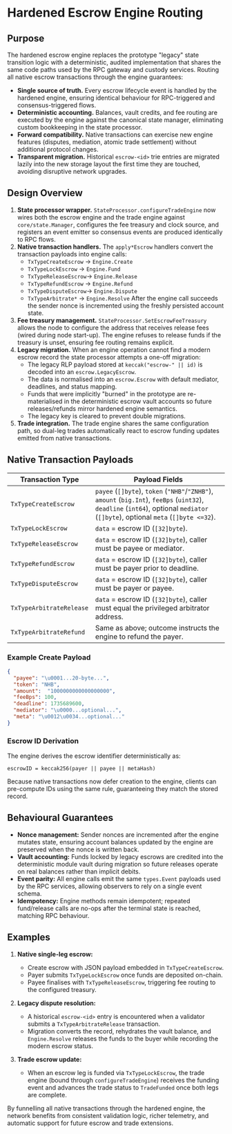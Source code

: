 # Hardened Escrow Engine Routing

## Purpose

The hardened escrow engine replaces the prototype "legacy" state transition logic
with a deterministic, audited implementation that shares the same code paths used
by the RPC gateway and custody services. Routing all native escrow transactions
through the engine guarantees:

- **Single source of truth.** Every escrow lifecycle event is handled by the
  hardened engine, ensuring identical behaviour for RPC-triggered and
  consensus-triggered flows.
- **Deterministic accounting.** Balances, vault credits, and fee routing are
  executed by the engine against the canonical state manager, eliminating custom
  bookkeeping in the state processor.
- **Forward compatibility.** Native transactions can exercise new engine
  features (disputes, mediation, atomic trade settlement) without additional
  protocol changes.
- **Transparent migration.** Historical `escrow-<id>` trie entries are migrated
  lazily into the new storage layout the first time they are touched, avoiding
  disruptive network upgrades.

## Design Overview

1. **State processor wrapper.** `StateProcessor.configureTradeEngine` now wires
   both the escrow engine and the trade engine against `core/state.Manager`,
   configures the fee treasury and clock source, and registers an event emitter
   so consensus events are produced identically to RPC flows.
2. **Native transaction handlers.** The `apply*Escrow` handlers convert the
   transaction payloads into engine calls:
   - `TxTypeCreateEscrow` → `Engine.Create`
   - `TxTypeLockEscrow`   → `Engine.Fund`
   - `TxTypeReleaseEscrow`→ `Engine.Release`
   - `TxTypeRefundEscrow` → `Engine.Refund`
   - `TxTypeDisputeEscrow`→ `Engine.Dispute`
   - `TxTypeArbitrate*`   → `Engine.Resolve`
   After the engine call succeeds the sender nonce is incremented using the
   freshly persisted account state.
3. **Fee treasury management.** `StateProcessor.SetEscrowFeeTreasury` allows the
   node to configure the address that receives release fees (wired during node
   start-up). The engine refuses to release funds if the treasury is unset,
   ensuring fee routing remains explicit.
4. **Legacy migration.** When an engine operation cannot find a modern escrow
   record the state processor attempts a one-off migration:
   - The legacy RLP payload stored at `keccak("escrow-" || id)` is decoded into
     an `escrow.LegacyEscrow`.
   - The data is normalised into an `escrow.Escrow` with default mediator,
     deadlines, and status mapping.
   - Funds that were implicitly "burned" in the prototype are re-materialised in
     the deterministic escrow vault accounts so future releases/refunds mirror
     hardened engine semantics.
   - The legacy key is cleared to prevent double migrations.
5. **Trade integration.** The trade engine shares the same configuration path,
   so dual-leg trades automatically react to escrow funding updates emitted from
   native transactions.

## Native Transaction Payloads

| Transaction Type         | Payload Fields |
|--------------------------|----------------|
| `TxTypeCreateEscrow`     | `payee` (`[]byte`), `token` (`"NHB"`/`"ZNHB"`), `amount` (`big.Int`), `feeBps` (`uint32`), `deadline` (`int64`), optional `mediator` (`[]byte`), optional `meta` (`[]byte <=32`). |
| `TxTypeLockEscrow`       | `data` = escrow ID (`[32]byte`). |
| `TxTypeReleaseEscrow`    | `data` = escrow ID (`[32]byte`), caller must be payee or mediator. |
| `TxTypeRefundEscrow`     | `data` = escrow ID (`[32]byte`), caller must be payer prior to deadline. |
| `TxTypeDisputeEscrow`    | `data` = escrow ID (`[32]byte`), caller must be payer or payee. |
| `TxTypeArbitrateRelease` | `data` = escrow ID (`[32]byte`), caller must equal the privileged arbitrator address. |
| `TxTypeArbitrateRefund`  | Same as above; outcome instructs the engine to refund the payer. |

### Example Create Payload

```json
{
  "payee": "\u0001...20-byte...",
  "token": "NHB",
  "amount":  "1000000000000000000",
  "feeBps": 100,
  "deadline": 1735689600,
  "mediator": "\u0000...optional...",
  "meta": "\u0012\u0034...optional..."
}
```

### Escrow ID Derivation

The engine derives the escrow identifier deterministically as:

```
escrowID = keccak256(payer || payee || metaHash)
```

Because native transactions now defer creation to the engine, clients can
pre-compute IDs using the same rule, guaranteeing they match the stored record.

## Behavioural Guarantees

- **Nonce management:** Sender nonces are incremented after the engine mutates
  state, ensuring account balances updated by the engine are preserved when the
  nonce is written back.
- **Vault accounting:** Funds locked by legacy escrows are credited into the
  deterministic module vault during migration so future releases operate on real
  balances rather than implicit debits.
- **Event parity:** All engine calls emit the same `types.Event` payloads used by
  the RPC services, allowing observers to rely on a single event schema.
- **Idempotency:** Engine methods remain idempotent; repeated fund/release calls
  are no-ops after the terminal state is reached, matching RPC behaviour.

## Examples

1. **Native single-leg escrow:**
   - Create escrow with JSON payload embedded in `TxTypeCreateEscrow`.
   - Payer submits `TxTypeLockEscrow` once funds are deposited on-chain.
   - Payee finalises with `TxTypeReleaseEscrow`, triggering fee routing to the
     configured treasury.

2. **Legacy dispute resolution:**
   - A historical `escrow-<id>` entry is encountered when a validator submits a
     `TxTypeArbitrateRelease` transaction.
   - Migration converts the record, rehydrates the vault balance, and
     `Engine.Resolve` releases the funds to the buyer while recording the modern
     escrow status.

3. **Trade escrow update:**
   - When an escrow leg is funded via `TxTypeLockEscrow`, the trade engine (bound
     through `configureTradeEngine`) receives the funding event and advances the
     trade status to `TradeFunded` once both legs are complete.

By funnelling all native transactions through the hardened engine, the network
benefits from consistent validation logic, richer telemetry, and automatic
support for future escrow and trade extensions.
